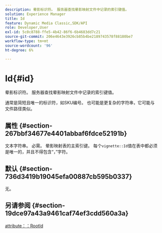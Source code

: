 ```yaml
---
description: 晕影标识符。 服务器查找晕影映射文件中记录的索引键值。
solution: Experience Manager
title: Id
feature: Dynamic Media Classic,SDK/API
role: Developer,User
exl-id: 5c0c8788-ffe5-4b42-86f6-6b4683dd7c21
source-git-commit: 206e4643e3926cb85b4be2189743578f88180be7
workflow-type: tm+mt
source-wordcount: '96'
ht-degree: 6%

---
```


# Id{#id}

晕影标识符。 服务器查找晕影映射文件中记录的索引键值。

通常是简短且唯一的标识符，如SKU编号。 也可能是更复杂的字符串，它可能与文件路径类似。

## 属性 {#section-267bbf34677e4401abbaf6fdce52191b}

文本字符串。 必需。 晕影映射表的主索引键。 每个`vignette::Id`值在表中都必须是唯一的，并且不得包含“，”字符。

## 默认 {#section-736d3419b19045efa00887cb595b0337}

无。

## 另请参阅 {#section-19dce97a43a9461caf74ef3cdd560a3a}

[attribute：：RootId](../../../../../ir-api/material-cat/image-rendering-api-ref/c-ir-material-catalog/c-ir-attributes-reference/r-ir-rootid.md#reference-54b42b7125824be593378c1accb70d5a)
